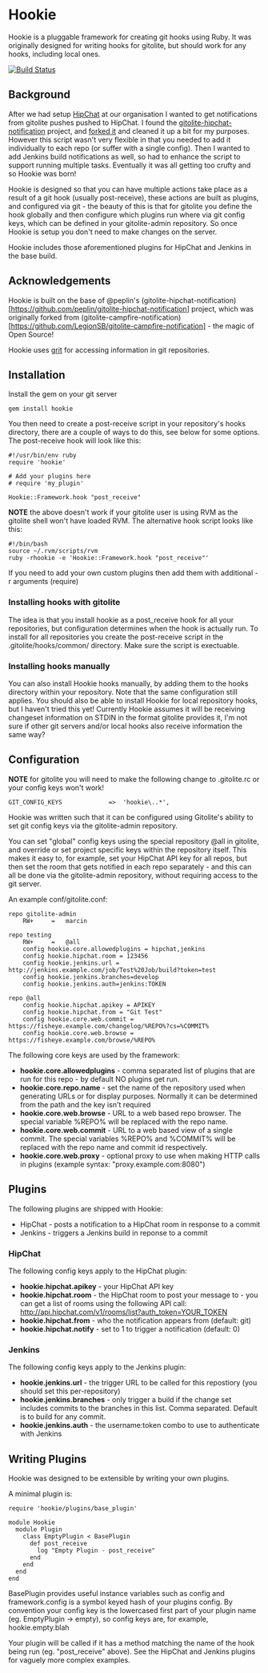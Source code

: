 # Hookie

Hookie is a pluggable framework for creating git hooks using Ruby. It was originally designed for writing hooks for gitolite, but should work for any hooks, including local ones.

[![Build Status](https://travis-ci.org/marcins/hookie.png?branch=develop)](https://travis-ci.org/marcins/hookie)

## Background

After we had setup [HipChat](http://hipchat.com) at our organisation I wanted to get notifications from gitolite pushes pushed to HipChat. I found the [gitolite-hipchat-notification](https://github.com/peplin/gitolite-hipchat-notification) project, and [forked it](https://github.com/marcins/gitolite-hipchat-notification) and cleaned it up a bit for my purposes. However this script wasn't very flexible in that you needed to add it individually to each repo (or suffer with a single config). Then I wanted to add Jenkins build notifications as well, so had to enhance the script to support running multiple tasks. Eventually it was all getting too crufty and so Hookie was born!

Hookie is designed so that you can have multiple actions take place as a result of a git hook (usually post-receive), these actions are built as plugins, and configured via git - the beauty of this is that for gitolite you define the hook globally and then configure which plugins run where via git config keys, which can be defined in your gitolite-admin repository. So once Hookie is setup you don't need to make changes on the server.

Hookie includes those aforementioned plugins for HipChat and Jenkins in the base build.

## Acknowledgements

Hookie is built on the base of @peplin's (gitolite-hipchat-notification)[https://github.com/peplin/gitolite-hipchat-notification] project, which was originally forked from (gitolite-campfire-notification)[https://github.com/LegionSB/gitolite-campfire-notification] - the magic of Open Source!

Hookie uses [grit](https://github.com/mojombo/grit) for accessing information in git repositories.

## Installation

Install the gem on your git server

    gem install hookie

You then need to create a post-receive script in your repository's hooks directory, there are a couple of ways to do this, see below for some options. The post-receive hook will look like this:

    #!/usr/bin/env ruby
    require 'hookie'

    # Add your plugins here
    # require 'my_plugin'

    Hookie::Framework.hook "post_receive"

**NOTE** the above doesn't work if your gitolite user is using RVM as the gitolite shell won't have loaded RVM. The alternative hook script looks like this:

    #!/bin/bash
    source ~/.rvm/scripts/rvm
    ruby -rhookie -e 'Hookie::Framework.hook "post_receive"'

If you need to add your own custom plugins then add them with additional -r arguments (require)

### Installing hooks with gitolite

The idea is that you install hookie as a post_receive hook for all your repositories, but configuration determines when the hook is actually run. To install for all repositories you create the post-receive script in the .gitolite/hooks/common/ directory.  Make sure the script is exectuable.

### Installing hooks manually

You can also install Hookie hooks manually, by adding them to the hooks directory within your repository. Note that the same configuration still applies.  You should also be able to install Hookie for local repository hooks, but I haven't tried this yet!  Currently Hookie assumes it will be receiving changeset information on STDIN in the format gitolite provides it, I'm not sure if other git servers and/or local hooks also receive information the same way?

## Configuration

**NOTE** for gitolite you will need to make the following change to .gitolite.rc or your config keys won't work!

    GIT_CONFIG_KEYS             =>  'hookie\..*',

Hookie was written such that it can be configured using Gitolite's ability to set git config keys via the gitolite-admin repository.

You can set "global" config keys using the special repository @all in gitolite, and override or set project specific keys within the repository itself. This makes it easy to, for example, set your HipChat API key for all repos, but then set the room that gets notified in each repo separately - and this can all be done via the gitolite-admin repository, without requiring access to the git server.

An example conf/gitolite.conf:

    repo gitolite-admin
        RW+     =   marcin

    repo testing
        RW+     =   @all
        config hookie.core.allowedplugins = hipchat,jenkins
        config hookie.hipchat.room = 123456
        config hookie.jenkins.url = http://jenkins.example.com/job/Test%20Job/build?token=test
        config hookie.jenkins.branches=develop
        config hookie.jenkins.auth=jenkins:TOKEN

    repo @all
        config hookie.hipchat.apikey = APIKEY
        config hookie.hipchat.from = "Git Test"
        config hookie.core.web.commit = https://fisheye.example.com/changelog/%REPO%?cs=%COMMIT%
        config hookie.core.web.browse = https://fisheye.example.com/browse/%REPO%

The following core keys are used by the framework:

* **hookie.core.allowedplugins** - comma separated list of plugins that are run for this repo - by default NO plugins get run.
* **hookie.core.repo.name** - set the name of the repository used when generating URLs or for display purposes. Normally it can be determined from the path and the key isn't required
* **hookie.core.web.browse** - URL to a web based repo browser. The special variable %REPO% will be replaced with the repo name.
* **hookie.core.web.commit** - URL to a web based view of a single commit. The special variables %REPO% and %COMMIT% will be replaced with the repo name and commit id respectively.
* **hookie.core.web.proxy** - optional proxy to use when making HTTP calls in plugins (example syntax: "proxy.example.com:8080")

## Plugins

The following plugins are shipped with Hookie:

* HipChat - posts a notification to a HipChat room in response to a commit
* Jenkins - triggers a Jenkins build in reponse to a commit

### HipChat

The following config keys apply to the HipChat plugin:

* **hookie.hipchat.apikey** - your HipChat API key
* **hookie.hipchat.room** - the HipChat room to post your message to - you can get a list of rooms using the following API call:
    http://api.hipchat.com/v1/rooms/list?auth_token=YOUR_TOKEN
* **hookie.hipchat.from** - who the notification appears from (default: git)
* **hookie.hipchat.notify** - set to 1 to trigger a notification (default: 0)

### Jenkins

The following config keys apply to the Jenkins plugin:

* **hookie.jenkins.url** - the trigger URL to be called for this repostiory (you should set this per-repository)
* **hookie.jenkins.branches** - only trigger a build if the change set includes commits to the branches in this list. Comma separated. Default is to build for any commit.
* **hookie.jenkins.auth** - the username:token combo to use to authenticate with Jenkins

## Writing Plugins

Hookie was designed to be extensible by writing your own plugins.

A minimal plugin is:

    require 'hookie/plugins/base_plugin'

    module Hookie
      module Plugin
        class EmptyPlugin < BasePlugin
          def post_receive
            log "Empty Plugin - post_receive"
          end
        end
      end
    end

BasePlugin provides useful instance variables such as config and framework.config is a symbol keyed hash of your plugins config. By convention your config key is the lowercased first part of your plugin name (eg. EmptyPlugin -> empty), so config keys are, for example, hookie.empty.blah

Your plugin will be called if it has a method matching the name of the hook being run (eg. "post_receive" above).  See the HipChat and Jenkins plugins for vaguely more complex examples.
